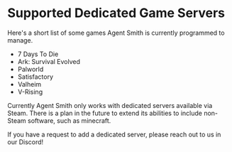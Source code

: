 # Supported Dedicated Game Servers

Here's a short list of some games Agent Smith is currently programmed to manage.

* 7 Days To Die
* Ark: Survival Evolved
* Palworld
* Satisfactory
* Valheim
* V-Rising


Currently Agent Smith only works with dedicated servers available via Steam. There is
a plan in the future to extend its abilities to include non-Steam software, such as
minecraft.

If you have a request to add a dedicated server, please reach out to us in our Discord!
